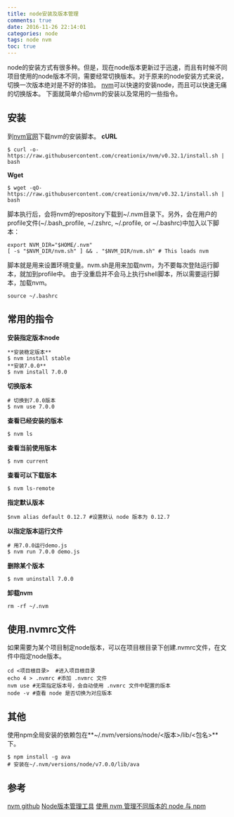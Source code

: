 ```yaml
---
title: node安装及版本管理
comments: true
date: 2016-11-26 22:14:01
categories: node
tags: node nvm
toc: true
---
```

node的安装方式有很多种。但是，现在node版本更新过于迅速，而且有时候不同项目使用的node版本不同，需要经常切换版本。对于原来的node安装方式来说，切换一次版本绝对是不好的体验。
[nvm](https://github.com/creationix/nvm)可以快速的安装node，而且可以快速无痛的切换版本。
下面就简单介绍nvm的安装以及常用的一些指令。

## 安装
到[nvm官网](https://github.com/creationix/nvm)下载nvm的安装脚本。
**cURL**
```
$ curl -o- https://raw.githubusercontent.com/creationix/nvm/v0.32.1/install.sh | bash
```
**Wget**
```
$ wget -qO- https://raw.githubusercontent.com/creationix/nvm/v0.32.1/install.sh | bash
```
脚本执行后，会将nvm的repository下载到~/.nvm目录下。另外，会在用户的profile文件(~/.bash_profile, ~/.zshrc, ~/.profile, or ~/.bashrc)中加入以下脚本：
```
export NVM_DIR="$HOME/.nvm"
[ -s "$NVM_DIR/nvm.sh" ] && . "$NVM_DIR/nvm.sh" # This loads nvm
```
脚本就是用来设置环境变量。nvm.sh是用来加载nvm，为不要每次登陆运行脚本，就加到profile中。
由于没重启并不会马上执行shell脚本，所以需要运行脚本，加载nvm。
```
source ~/.bashrc
```
## 常用的指令
**安装指定版本node**
```
**安装稳定版本**
$ nvm install stable
**安装7.0.0**
$ nvm install 7.0.0
```
**切换版本**
```
# 切换到7.0.0版本
$ nvm use 7.0.0
```
**查看已经安装的版本**
```
$ nvm ls
```
**查看当前使用版本**
```
$ nvm current
```
**查看可以下载版本**
```
$ nvm ls-remote
```
**指定默认版本**
```
$nvm alias default 0.12.7 #设置默认 node 版本为 0.12.7
```
**以指定版本运行文件**
```
# 用7.0.0运行demo.js
$ nvm run 7.0.0 demo.js
```
**删除某个版本**
```
$ nvm uninstall 7.0.0
```
**卸载nvm**
```
rm -rf ~/.nvm
```

## 使用.nvmrc文件
如果需要为某个项目制定node版本，可以在项目根目录下创建.nvmrc文件，在文件中指定node版本。
```
cd <项目根目录>  #进入项目根目录
echo 4 > .nvmrc #添加 .nvmrc 文件
nvm use #无需指定版本号，会自动使用 .nvmrc 文件中配置的版本
node -v #查看 node 是否切换为对应版本
```

## 其他
使用npm全局安装的依赖包在**~/.nvm/versions/node/<版本>/lib/<包名>**下。
```
$ npm install -g ava
# 安装在~/.nvm/versions/node/v7.0.0/lib/ava
```
## 参考
[nvm github](https://github.com/creationix/nvm)
[Node版本管理工具](https://segmentfault.com/a/1190000007229411)
[使用 nvm 管理不同版本的 node 与 npm](http://www.cnblogs.com/kaiye/p/4937191.html)
